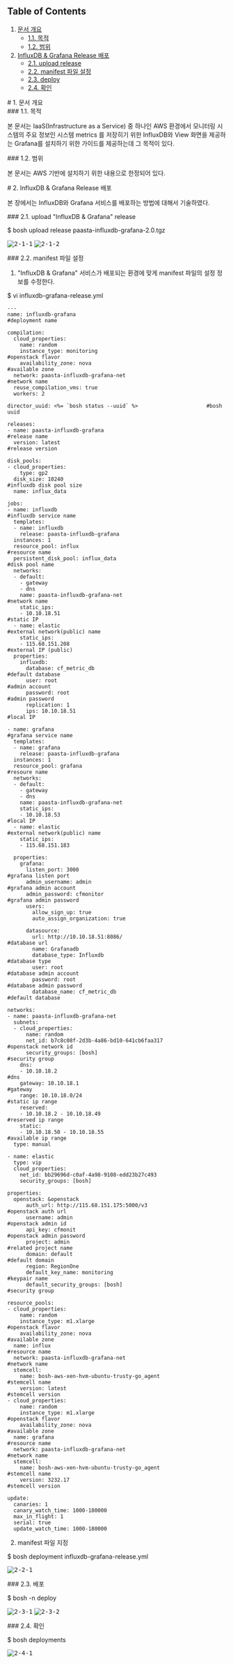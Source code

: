 ## Table of Contents
1. [문서 개요](#1)
     * [1.1. 목적](#2)
     * [1.2. 범위](#3)
2. [InfluxDB & Grafana Release 배포](#4)
     * [2.1.  upload release](#5)
     * [2.2.  manifest 파일 설정](#6)
     * [2.3.  deploy](#7)
     * [2.4.  확인](#8)

<div id='1'></div>
# 1. 문서 개요

<div id='2'></div>
### 1.1. 목적
      
본 문서는 IaaS(Infrastructure as a Service) 중 하나인 AWS 환경에서 모니터링 시스템의 주요 정보인 시스템 metrics 를 저장히기 위한 InfluxDB와 View 화면을 제공하는 Grafana를 설치하기 위한 가이드를 제공하는데 그 목적이 있다.

<div id='3'></div>
### 1.2. 범위
      
본 문서는 AWS 기반에 설치하기 위한 내용으로 한정되어 있다.

<div id='4'></div>
# 2.  InfluxDB & Grafana Release 배포

본 장에서는 InfluxDB와 Grafana 서비스를 배포하는 방법에 대해서 기술하였다.

<div id='5'></div>
### 2.1.  upload "InfluxDB & Grafana" release

$ bosh upload release paasta-influxdb-grafana-2.0.tgz

<kbd>![2-1-1]</kbd>
<kbd>![2-1-2]</kbd>

<div id='6'></div>
### 2.2.  manifest 파일 설정

1. "InfluxDB & Grafana" 서비스가 배포되는 환경에 맞게 manifest 파일의 설정 정보를 수정한다.

$ vi influxdb-grafana-release.yml

```
---
name: influxdb-grafana																#deployment name

compilation:
  cloud_properties:
    name: random
    instance_type: monitoring													#openstack flavor
    availability_zone: nova														#available zone
  network: paasta-influxdb-grafana-net								#network name
  reuse_compilation_vms: true
  workers: 2
 
director_uuid: <%= `bosh status --uuid` %>						#bosh uuid

releases:
- name: paasta-influxdb-grafana												#release name
  version: latest  																		#release version

disk_pools:
- cloud_properties:
    type: gp2
  disk_size: 10240 																		#influxdb disk pool size
  name: influx_data

jobs:
- name: influxdb																			#influxdb service name
  templates:
  - name: influxdb																		
    release: paasta-influxdb-grafana
  instances: 1
  resource_pool: influx																#resource name
  persistent_disk_pool: influx_data										#disk pool name
  networks:
  - default:
    - gateway
    - dns
    name: paasta-influxdb-grafana-net									#network name
    static_ips:
    - 10.10.18.51																			#static IP
  - name: elastic																			#external network(public) name
    static_ips:
    - 115.68.151.208 																	#external IP (public)
  properties:
    influxdb:
      database: cf_metric_db													#default database
      user: root																			#admin account
      password: root																	#admin password
      replication: 1      														
      ips: 10.10.18.51															  #local IP
      
- name: grafana																				#grafana service name
  templates:
  - name: grafana
    release: paasta-influxdb-grafana
  instances: 1
  resource_pool: grafana															#resoure name		
  networks:
  - default:
    - gateway
    - dns
    name: paasta-influxdb-grafana-net													
    static_ips:																				
    - 10.10.18.53																			#local IP			
  - name: elastic																			#external network(public) name
    static_ips:
    - 115.68.151.183

  properties:
    grafana:
      listen_port: 3000																#grafana listen port
      admin_username: admin														#grafana admin account
      admin_password: cfmonitor												#grafana admin password
      users: 
        allow_sign_up: true
        auto_assign_organization: true
        
      datasource:
        url: http://10.10.18.51:8086/									#database url
        name: Grafanadb							
        database_type: Influxdb												#database type	
        user: root																		#database admin account
        password: root																#database admin password
        database_name: cf_metric_db										#default database
        
networks:
- name: paasta-influxdb-grafana-net
  subnets:
  - cloud_properties:
      name: random
      net_id: b7c8c08f-2d3b-4a86-bd10-641cb6faa317												#openstack network id
      security_groups: [bosh]																							#security group
    dns:
    - 10.10.18.2																													#dns
    gateway: 10.10.18.1																										#gateway
    range: 10.10.18.0/24																									#static ip range
    reserved:
    - 10.10.18.2 - 10.10.18.49																						#reserved ip range
    static:
    - 10.10.18.50 - 10.10.18.55																						#available ip range
  type: manual
  
- name: elastic
  type: vip
  cloud_properties:
    net_id: bb29696d-c0af-4a98-9108-edd23b27c493
    security_groups: [bosh]  

properties:
  openstack: &openstack																							
      auth_url: http://115.68.151.175:5000/v3															#openstack auth url
      username: admin																											#openstack admin id
      api_key: cfmonit																										#openstack admin password
      project: admin																											#related project name
      domain: default																											#default domain
      region: RegionOne																										
      default_key_name: monitoring																				#keypair name
      default_security_groups: [bosh]																			#security group
 
resource_pools:
- cloud_properties:
    name: random
    instance_type: m1.xlarge 																							#openstack flavor
    availability_zone: nova																								#available zone
  name: influx																														#resource name
  network: paasta-influxdb-grafana-net																		#network name
  stemcell:
    name: bosh-aws-xen-hvm-ubuntu-trusty-go_agent													#stemcell name
    version: latest																												#stemcell version
- cloud_properties:
    name: random
    instance_type: m1.xlarge 																							#openstack flavor
    availability_zone: nova																								#available zone
  name: grafana																														#resource name
  network: paasta-influxdb-grafana-net																		#network name
  stemcell:
    name: bosh-aws-xen-hvm-ubuntu-trusty-go_agent													#stemcell name
    version: 3232.17																											#stemcell version

update:
  canaries: 1
  canary_watch_time: 1000-180000
  max_in_flight: 1
  serial: true
  update_watch_time: 1000-180000
```

2. manifest 파일 지정

$ bosh deployment influxdb-grafana-release.yml

<kbd>![2-2-1]</kbd>

<div id='7'></div>
### 2.3.  배포

$ bosh -n deploy 

<kbd>![2-3-1]</kbd>
<kbd>![2-3-2]</kbd>

<div id='8'></div>
### 2.4.  확인

$ bosh deployments 

<kbd>![2-4-1]</kbd>


[2-1-1]:images/influxdb-grafana/2-1-1.png
[2-1-2]:images/influxdb-grafana/2-1-2.png
[2-2-1]:images/influxdb-grafana/2-2-1.png
[2-3-1]:images/influxdb-grafana/2-3-1.png
[2-3-2]:images/influxdb-grafana/2-3-2.png
[2-4-1]:images/influxdb-grafana/2-4-1.png